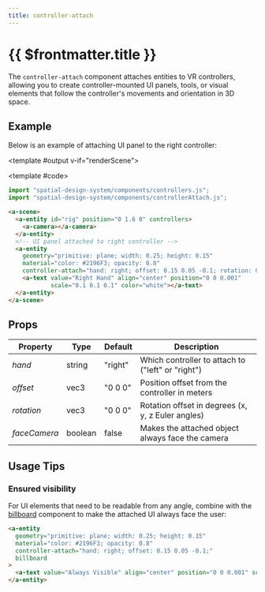 ```yaml
---
title: controller-attach
---
```


<script setup lang="ts">
import { ref, onMounted } from "vue";
import ComponentExample from "../vue/ComponentExample.vue";

const renderScene = ref(false);

onMounted(async () => {
  try {
    // await import("spatial-design-system/components/controllers.js");
    // await import("spatial-design-system/components/controllerAttach.js");
    renderScene.value = true;
  } catch (e) {
    console.error(e);
  }
});
</script>

# {{ $frontmatter.title }}

The `controller-attach` component attaches entities to VR controllers, allowing you to create controller-mounted UI panels, tools, or visual elements that follow the controller's movements and orientation in 3D space.

## Example

Below is an example of attaching UI panel to the right controller:

<ComponentExample :fixed="true">

<template #output v-if="renderScene">
  <a-entity id="rig" position="0 1.6 0" controllers>
    <a-camera></a-camera>
  </a-entity>
  
  <!-- UI panel attached to right controller -->
  <a-entity
    geometry="primitive: plane; width: 0.25; height: 0.15"
    material="color: #2196F3; opacity: 0.8"
    controller-attach="hand: right; offset: 0.15 0.05 -0.1; rotation: 0 -30 0;">
    <a-text value="Right Hand" align="center" position="0 0 0.001" scale="0.1 0.1 0.1" color="white"></a-text>
  </a-entity>
</template>

<template #code>

```js
import "spatial-design-system/components/controllers.js";
import "spatial-design-system/components/controllerAttach.js";
```

```html
<a-scene>
  <a-entity id="rig" position="0 1.6 0" controllers>
    <a-camera></a-camera>
  </a-entity>
  <!-- UI panel attached to right controller -->
  <a-entity
    geometry="primitive: plane; width: 0.25; height: 0.15"
    material="color: #2196F3; opacity: 0.8"
    controller-attach="hand: right; offset: 0.15 0.05 -0.1; rotation: 0 -30 0;">
    <a-text value="Right Hand" align="center" position="0 0 0.001" 
            scale="0.1 0.1 0.1" color="white"></a-text>
  </a-entity>
</a-scene>
```

</template>

</ComponentExample>

## Props

| Property    | Type    | Default    | Description                                            |
|-------------|---------|------------|--------------------------------------------------------|
| _hand_      | string  | "right"    | Which controller to attach to ("left" or "right")      |
| _offset_    | vec3    | "0 0 0"    | Position offset from the controller in meters          |
| _rotation_  | vec3    | "0 0 0"    | Rotation offset in degrees (x, y, z Euler angles)      |
| _faceCamera_| boolean | false      | Makes the attached object always face the camera       |
## Usage Tips

### Ensured visibility
For UI elements that need to be readable from any angle, combine with the [billboard](/ar-vr-components/billboard) component to make the attached UI always face the user:
```html
<a-entity
  geometry="primitive: plane; width: 0.25; height: 0.15"
  material="color: #2196F3; opacity: 0.8"
  controller-attach="hand: right; offset: 0.15 0.05 -0.1;"
  billboard
>
  <a-text value="Always Visible" align="center" position="0 0 0.001" scale="0.1 0.1 0.1"></a-text>
</a-entity>
```
